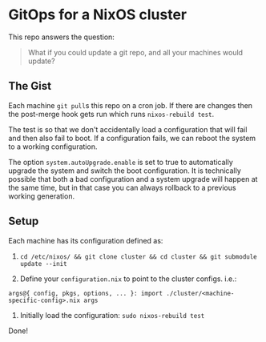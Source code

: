 # GitOps for a NixOS cluster

This repo answers the question:
> What if you could update a git repo, and all your machines would update?

## The Gist
Each machine `git pull`s this repo on a cron job. If there are changes then
the post-merge hook gets run which runs `nixos-rebuild test`.

The test is so that we don't accidentally load a configuration that will fail
and then also fail to boot. If a configuration fails, we can reboot the
system to a working configuration.

The option `system.autoUpgrade.enable` is set to true to automatically
upgrade the system and switch the boot configuration. It is technically
possible that both a bad configuration and a system upgrade will happen at
the same time, but in that case you can always rollback to a previous working
generation.

## Setup
Each machine has its configuration defined as:

1. `cd /etc/nixos/ && git clone cluster && cd cluster && git submodule update --init`

1. Define your `configuration.nix` to point to the cluster configs. i.e.:
```
args@{ config, pkgs, options, ... }: import ./cluster/<machine-specific-config>.nix args
```

1. Initially load the configuration: `sudo nixos-rebuild test`

Done!
